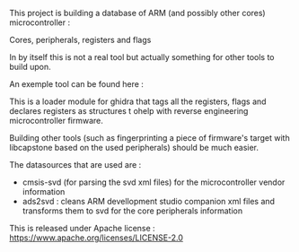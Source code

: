 This project is building a database of ARM (and possibly other cores) microcontroller :

Cores, peripherals, registers and flags

In by itself this is not a real tool but actually something for other tools to build upon.

An exemple tool can be found here :

This is a loader module for ghidra that tags all the registers,
flags and declares registers as structures t ohelp with reverse engineering
microcontroller firmware.

Building other tools (such as fingerprinting a piece of firmware's target with
libcapstone based on the used peripherals) should be much easier.

The datasources that are used are :
- cmsis-svd (for parsing the svd xml files) for the microcontroller vendor information
- ads2svd : cleans ARM devellopment studio companion xml files and transforms them to svd for the core peripherals information

This is released under Apache license : https://www.apache.org/licenses/LICENSE-2.0